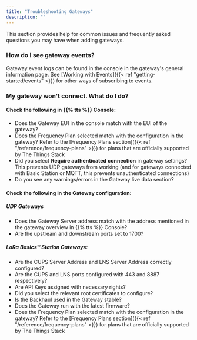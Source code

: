 ```yaml
---
title: "Troubleshooting Gateways"
description: ""
---
```


This section provides help for common issues and frequently asked questions you may have when adding gateways. 

<!--more-->

### How do I see gateway events?

Gateway event logs can be found in the console in the gateway's general information page. See [Working with Events]({{< ref "getting-started/events" >}}) for other ways of subscribing to events.

### My gateway won't connect. What do I do?

#### Check the following in {{% tts %}} Console:

- Does the Gateway EUI in the console match with the EUI of the gateway?
- Does the Frequency Plan selected match with the configuration in the gateway? Refer to the [Frequency Plans section]({{< ref "/reference/frequency-plans" >}}) for plans that are officially supported by The Things Stack
- Did you select **Require authenticated connection** in gateway settings? This prevents UDP gateways from working (and for gateways connected with Basic Station or MQTT, this prevents unauthenticated connections)
- Do you see any warnings/errors in the Gateway live data section?

#### Check the following in the Gateway configuration:

##### UDP Gateways

- Does the Gateway Server address match with the address mentioned in the gateway overview in {{% tts %}} Console?
- Are the upstream and downstream ports set to 1700?

##### LoRa Basics™ Station Gateways:

- Are the CUPS Server Address and LNS Server Address correctly configured?
- Are the CUPS and LNS ports configured with 443 and 8887 respectively?
- Are API Keys assigned with necessary rights?
- Did you select the relevant root certificates to configure?
- Is the Backhaul used in the Gateway stable?
- Does the Gateway run with the latest firmware?
- Does the Frequency Plan selected match with the configuration in the gateway? Refer to the [Frequency Plans section]({{< ref "/reference/frequency-plans" >}}) for plans that are officially supported by The Things Stack

